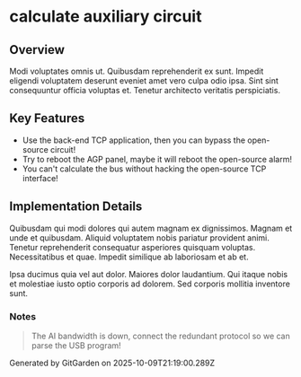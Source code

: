 # calculate auxiliary circuit

## Overview
Modi voluptates omnis ut. Quibusdam reprehenderit ex sunt. Impedit eligendi voluptatem deserunt eveniet amet vero culpa odio ipsa. Sint sint consequuntur officia voluptas et. Tenetur architecto veritatis perspiciatis.

## Key Features
- Use the back-end TCP application, then you can bypass the open-source circuit!
- Try to reboot the AGP panel, maybe it will reboot the open-source alarm!
- You can't calculate the bus without hacking the open-source TCP interface!

## Implementation Details
Quibusdam qui modi dolores qui autem magnam ex dignissimos. Magnam et unde et quibusdam. Aliquid voluptatem nobis pariatur provident animi. Tenetur reprehenderit consequatur asperiores quisquam voluptas. Necessitatibus et quae. Impedit similique ab laboriosam et ab et.
 Ipsa ducimus quia vel aut dolor. Maiores dolor laudantium. Qui itaque nobis et molestiae iusto optio corporis ad dolorem. Sed corporis mollitia inventore sunt.

### Notes
> The AI bandwidth is down, connect the redundant protocol so we can parse the USB program!

Generated by GitGarden on 2025-10-09T21:19:00.289Z